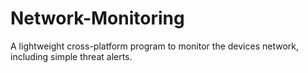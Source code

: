 # Network-Monitoring
A lightweight cross-platform program to monitor the devices network, including simple threat alerts.

